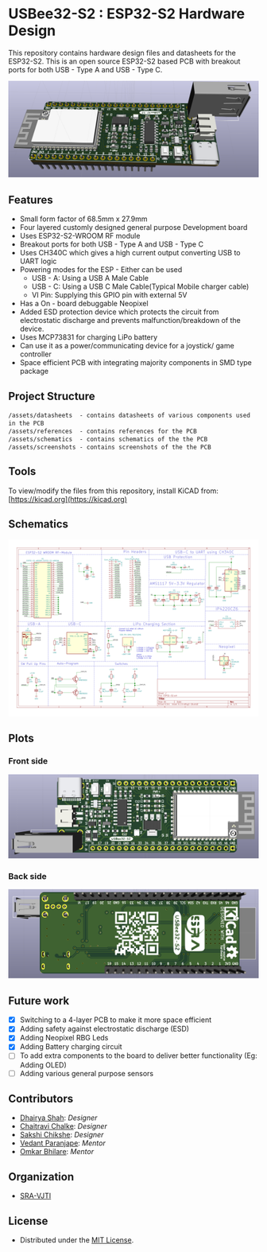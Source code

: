 # USBee32-S2 : ESP32-S2 Hardware Design

This repository contains hardware design files and datasheets for the ESP32-S2. This is an open source ESP32-S2 based PCB with breakout ports for both USB - Type A and USB - Type C.


<img src="./assets/screenshots/4 layer/general.png"/>

## Features

* Small form factor of 68.5mm x 27.9mm
* Four layered customly designed general purpose Development board
* Uses ESP32-S2-WROOM RF module
* Breakout ports for both USB - Type A and USB - Type C
* Uses CH340C which gives a high current output converting USB to UART logic
* Powering modes for the ESP - Either can be used
  - USB - A: Using a USB A Male Cable
  - USB - C: Using a USB C Male Cable(Typical Mobile charger cable)
  - VI Pin: Supplying this GPIO pin with external 5V
* Has a On - board debuggable Neopixel
* Added ESD protection device which protects the circuit from electrostatic discharge and prevents malfunction/breakdown of the device.
* Uses MCP73831 for charging LiPo battery
* Can use it as a power/communicating device for a joystick/ game controller
* Space efficient PCB with integrating majority components in SMD type package


## Project Structure

```
/assets/datasheets  - contains datasheets of various components used in the PCB
/assets/references  - contains references for the PCB
/assets/schematics  - contains schematics of the the PCB
/assets/screenshots - contains screenshots of the the PCB
```

## Tools

To view/modify the files from this repository, install KiCAD from: [https://kicad.org](https://kicad.org)

## Schematics

<!-- <img src="https://github.com/dhairyashah1/pcb-design-ESP32-S2/blob/4-layer/assets/schematics/v.2/Schematics.PNG"/> -->
<img src="./assets/schematics/v.2/USBee32-S2__4lyr_Schematics.svg"/>

## Plots

### Front side

<img src="./assets/screenshots/4 layer/front.png"/>


### Back side

<img src="./assets/screenshots/4 layer/back.png"/>


## Future work

- [x] Switching to a 4-layer PCB to make it more space efficient
- [x] Adding safety against electrostatic discharge (ESD)
- [x] Adding Neopixel RBG Leds
- [x] Adding Battery charging circuit
- [ ] To add extra components to the board to deliver better functionality (Eg: Adding OLED)
- [ ] Adding various general purpose sensors 

<!-- CONTRIBUTORS -->
## Contributors

- [Dhairya Shah](https://github.com/dhairyashah1): *Designer*
- [Chaitravi Chalke](https://github.com/chaitravi-ce): *Designer*
- [Sakshi Chikshe](https://github.com/Sakshi-0311): *Designer*
- [Vedant Paranjape](https://github.com/VedantParanjape): *Mentor*
- [Omkar Bhilare](https://github.com/ombhilare999): *Mentor*

## Organization
- [SRA-VJTI](https://github.com/SRA-VJTI)

## License
- Distributed under the [MIT License](https://github.com/dhairyashah1/pcb-design-ESP32-S2/blob/main/LICENSE).

